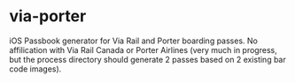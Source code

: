 via-porter
==========

iOS Passbook generator for Via Rail and Porter boarding passes. No affilication with Via Rail Canada or Porter Airlines (very much in progress, but the process directory should generate 2 passes based on 2 existing bar code images).
